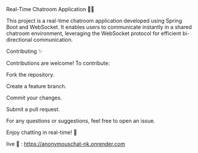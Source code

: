 Real-Time Chatroom Application 🔌💬

This project is a real-time chatroom application developed using Spring Boot and WebSocket. It enables users to communicate instantly in a shared chatroom environment, leveraging the WebSocket protocol for efficient bi-directional communication.


Contributing ✨

Contributions are welcome! To contribute:

Fork the repository.

Create a feature branch.

Commit your changes.

Submit a pull request.

For any questions or suggestions, feel free to open an issue.

Enjoy chatting in real-time! 🚀

live 🎉 : https://anonymouschat-nk.onrender.com
